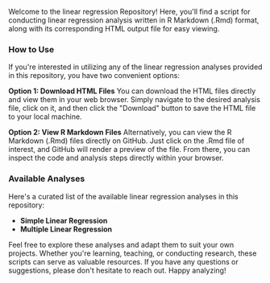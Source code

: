 Welcome to the linear regression Repository! Here, you'll find a script for conducting linear regression analysis written in R Markdown (.Rmd) format, along with its corresponding HTML output file for easy viewing.

### How to Use
If you're interested in utilizing any of the linear regression analyses provided in this repository, you have two convenient options:

**Option 1: Download HTML Files**
You can download the HTML files directly and view them in your web browser. Simply navigate to the desired analysis file, click on it, and then click the "Download" button to save the HTML file to your local machine.

**Option 2: View R Markdown Files**
Alternatively, you can view the R Markdown (.Rmd) files directly on GitHub. Just click on the .Rmd file of interest, and GitHub will render a preview of the file. From there, you can inspect the code and analysis steps directly within your browser.

### Available Analyses
Here's a curated list of the available linear regression analyses in this repository:
- **Simple Linear Regression**
- **Multiple Linear Regression**
  
Feel free to explore these analyses and adapt them to suit your own projects. Whether you're learning, teaching, or conducting research, these scripts can serve as valuable resources. If you have any questions or suggestions, please don't hesitate to reach out. Happy analyzing!

